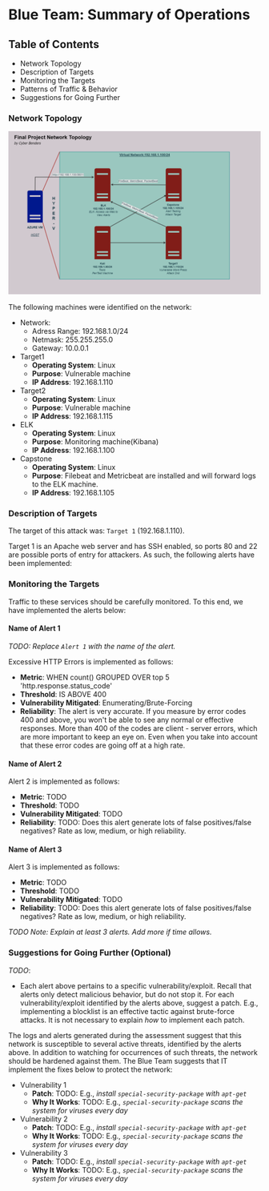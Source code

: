 # Blue Team: Summary of Operations

## Table of Contents
- Network Topology
- Description of Targets
- Monitoring the Targets
- Patterns of Traffic & Behavior
- Suggestions for Going Further

### Network Topology
![](https://github.com/pboonman196/Final_Project_CyberBootcamp/blob/main/Screenshot_defensive_template/Picture1.png)

The following machines were identified on the network:

- Network:
  - Adress Range: 192.168.1.0/24
  - Netmask: 255.255.255.0
  - Gateway: 10.0.0.1
- Target1
  - **Operating System**: Linux
  - **Purpose**: Vulnerable machine
  - **IP Address**: 192.168.1.110
- Target2
  - **Operating System**: Linux
  - **Purpose**: Vulnerable machine
  - **IP Address**: 192.168.1.115
- ELK
  - **Operating System**: Linux
  - **Purpose**: Monitoring machine(Kibana)
  - **IP Address**: 192.168.1.100
- Capstone
  - **Operating System**: Linux
  - **Purpose**: Filebeat and Metricbeat are installed and will forward logs to the ELK machine.
  - **IP Address**: 192.168.1.105

### Description of Targets

The target of this attack was: `Target 1` (192.168.1.110).

Target 1 is an Apache web server and has SSH enabled, so ports 80 and 22 are possible ports of entry for attackers. As such, the following alerts have been implemented:

### Monitoring the Targets

Traffic to these services should be carefully monitored. To this end, we have implemented the alerts below:

#### Name of Alert 1
_TODO: Replace `Alert 1` with the name of the alert._

Excessive HTTP Errors is implemented as follows:
  - **Metric**: WHEN count() GROUPED OVER top 5 'http.response.status_code' 
  - **Threshold**: IS ABOVE 400
  - **Vulnerability Mitigated**: Enumerating/Brute-Forcing
  - **Reliability**: The alert is very accurate. If you measure by error codes 400 and above, you won't be able to see any normal or effective responses. More than 400 of the codes are client - server errors, which are more important to keep an eye on. Even when you take into account that these error codes are going off at a high rate.

#### Name of Alert 2
Alert 2 is implemented as follows:
  - **Metric**: TODO
  - **Threshold**: TODO
  - **Vulnerability Mitigated**: TODO
  - **Reliability**: TODO: Does this alert generate lots of false positives/false negatives? Rate as low, medium, or high reliability.

#### Name of Alert 3
Alert 3 is implemented as follows:
  - **Metric**: TODO
  - **Threshold**: TODO
  - **Vulnerability Mitigated**: TODO
  - **Reliability**: TODO: Does this alert generate lots of false positives/false negatives? Rate as low, medium, or high reliability.

_TODO Note: Explain at least 3 alerts. Add more if time allows._

### Suggestions for Going Further (Optional)
_TODO_: 
- Each alert above pertains to a specific vulnerability/exploit. Recall that alerts only detect malicious behavior, but do not stop it. For each vulnerability/exploit identified by the alerts above, suggest a patch. E.g., implementing a blocklist is an effective tactic against brute-force attacks. It is not necessary to explain _how_ to implement each patch.

The logs and alerts generated during the assessment suggest that this network is susceptible to several active threats, identified by the alerts above. In addition to watching for occurrences of such threats, the network should be hardened against them. The Blue Team suggests that IT implement the fixes below to protect the network:
- Vulnerability 1
  - **Patch**: TODO: E.g., _install `special-security-package` with `apt-get`_
  - **Why It Works**: TODO: E.g., _`special-security-package` scans the system for viruses every day_
- Vulnerability 2
  - **Patch**: TODO: E.g., _install `special-security-package` with `apt-get`_
  - **Why It Works**: TODO: E.g., _`special-security-package` scans the system for viruses every day_
- Vulnerability 3
  - **Patch**: TODO: E.g., _install `special-security-package` with `apt-get`_
  - **Why It Works**: TODO: E.g., _`special-security-package` scans the system for viruses every day_
